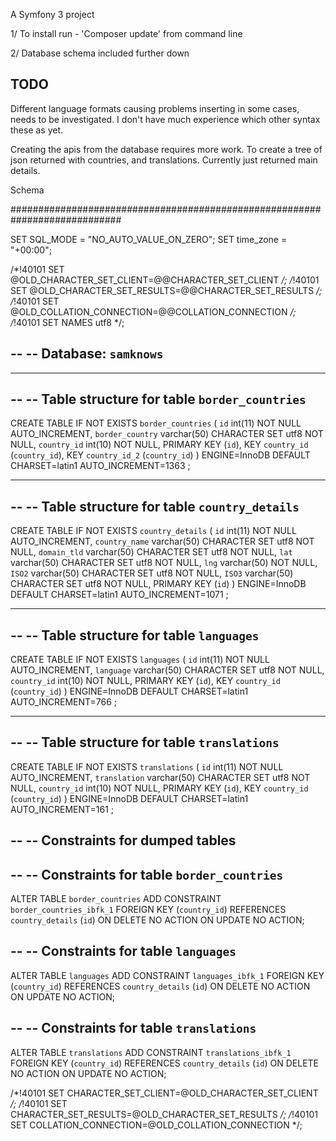 
A Symfony 3 project 

1/ To install run - 'Composer update' from command line 

2/ Database schema included further down

## TODO ### 

Different language formats causing problems inserting in some cases, needs to be investigated. I don't have much experience which other syntax these as yet. 

Creating the apis from the database requires more work.  To create a tree of json returned with countries, and translations.  Currently just returned main details.



Schema 

############################################################################


SET SQL_MODE = "NO_AUTO_VALUE_ON_ZERO";
SET time_zone = "+00:00";


/*!40101 SET @OLD_CHARACTER_SET_CLIENT=@@CHARACTER_SET_CLIENT */;
/*!40101 SET @OLD_CHARACTER_SET_RESULTS=@@CHARACTER_SET_RESULTS */;
/*!40101 SET @OLD_COLLATION_CONNECTION=@@COLLATION_CONNECTION */;
/*!40101 SET NAMES utf8 */;

--
-- Database: `samknows`
--

-- --------------------------------------------------------

--
-- Table structure for table `border_countries`
--

CREATE TABLE IF NOT EXISTS `border_countries` (
  `id` int(11) NOT NULL AUTO_INCREMENT,
  `border_country` varchar(50) CHARACTER SET utf8 NOT NULL,
  `country_id` int(10) NOT NULL,
  PRIMARY KEY (`id`),
  KEY `country_id` (`country_id`),
  KEY `country_id_2` (`country_id`)
) ENGINE=InnoDB  DEFAULT CHARSET=latin1 AUTO_INCREMENT=1363 ;

-- --------------------------------------------------------

--
-- Table structure for table `country_details`
--

CREATE TABLE IF NOT EXISTS `country_details` (
  `id` int(11) NOT NULL AUTO_INCREMENT,
  `country_name` varchar(50) CHARACTER SET utf8 NOT NULL,
  `domain_tld` varchar(50) CHARACTER SET utf8 NOT NULL,
  `lat` varchar(50) CHARACTER SET utf8 NOT NULL,
  `lng` varchar(50) NOT NULL,
  `ISO2` varchar(50) CHARACTER SET utf8 NOT NULL,
  `ISO3` varchar(50) CHARACTER SET utf8 NOT NULL,
  PRIMARY KEY (`id`)
) ENGINE=InnoDB  DEFAULT CHARSET=latin1 AUTO_INCREMENT=1071 ;

-- --------------------------------------------------------

--
-- Table structure for table `languages`
--

CREATE TABLE IF NOT EXISTS `languages` (
  `id` int(11) NOT NULL AUTO_INCREMENT,
  `language` varchar(50) CHARACTER SET utf8 NOT NULL,
  `country_id` int(10) NOT NULL,
  PRIMARY KEY (`id`),
  KEY `country_id` (`country_id`)
) ENGINE=InnoDB  DEFAULT CHARSET=latin1 AUTO_INCREMENT=766 ;

-- --------------------------------------------------------

--
-- Table structure for table `translations`
--

CREATE TABLE IF NOT EXISTS `translations` (
  `id` int(11) NOT NULL AUTO_INCREMENT,
  `translation` varchar(50) CHARACTER SET utf8 NOT NULL,
  `country_id` int(10) NOT NULL,
  PRIMARY KEY (`id`),
  KEY `country_id` (`country_id`)
) ENGINE=InnoDB  DEFAULT CHARSET=latin1 AUTO_INCREMENT=161 ;

--
-- Constraints for dumped tables
--

--
-- Constraints for table `border_countries`
--
ALTER TABLE `border_countries`
  ADD CONSTRAINT `border_countries_ibfk_1` FOREIGN KEY (`country_id`) REFERENCES `country_details` (`id`) ON DELETE NO ACTION ON UPDATE NO ACTION;

--
-- Constraints for table `languages`
--
ALTER TABLE `languages`
  ADD CONSTRAINT `languages_ibfk_1` FOREIGN KEY (`country_id`) REFERENCES `country_details` (`id`) ON DELETE NO ACTION ON UPDATE NO ACTION;

--
-- Constraints for table `translations`
--
ALTER TABLE `translations`
  ADD CONSTRAINT `translations_ibfk_1` FOREIGN KEY (`country_id`) REFERENCES `country_details` (`id`) ON DELETE NO ACTION ON UPDATE NO ACTION;

/*!40101 SET CHARACTER_SET_CLIENT=@OLD_CHARACTER_SET_CLIENT */;
/*!40101 SET CHARACTER_SET_RESULTS=@OLD_CHARACTER_SET_RESULTS */;
/*!40101 SET COLLATION_CONNECTION=@OLD_COLLATION_CONNECTION */;
